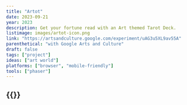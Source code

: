 ```yaml
---
title: "Artot"
date: 2023-09-21
year: 2023
description: Get your fortune read with an Art themed Tarot Deck.
listimage: images/artot-icon.png
link: "https://artsandculture.google.com/experiment/uAG3u5XL9av55A"
parenthetical: "with Google Arts and Culture"
draft: false
tags: ["project"]
ideas: ["art world"]
platforms: ["browser", "mobile-friendly"]
tools: ["phaser"]
---
```


## {{<param title >}}
